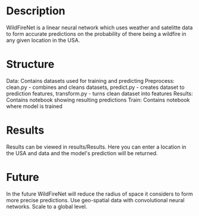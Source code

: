 # Description

WildFireNet is a linear neural network which uses weather and satelitte data to form accurate predictions on the probability of there being a wildfire in any given location in the USA.

# Structure
Data: Contains datasets used for training and predicting
Preprocess: clean.py - combines and cleans datasets, predict.py - creates dataset to prediction features, transform.py - turns clean dataset into features
Results: Contains notebook showing resulting predictions
Train: Contains notebook where model is trained

# Results
Results can be viewed in results/Results. Here you can enter a location in the USA and data and the model's prediction will be returned.

# Future
In the future WildFireNet will reduce the radius of space it considers to form more precise predictions. Use geo-spatial data with convolutional neural networks. Scale to a global level.
